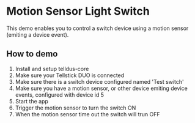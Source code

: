 # Motion Sensor Light Switch

This demo enables you to control a switch device using a motion sensor (emiting a device event).

## How to demo

  1. Install and setup telldus-core 
  2. Make sure your Tellstick DUO is connected
  3. Make sure there is a switch device configured named 'Test switch'
  4. Make sure you have a motion sensor, or other device emiting device events, configured with device id 5
  4. Start the app 
  5. Trigger the motion sensor to turn the switch ON
  6. When the motion sensor time out the switch will trun OFF

